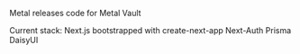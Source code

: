 Metal releases code for Metal Vault

Current stack: 
Next.js bootstrapped with create-next-app
Next-Auth
Prisma
DaisyUI